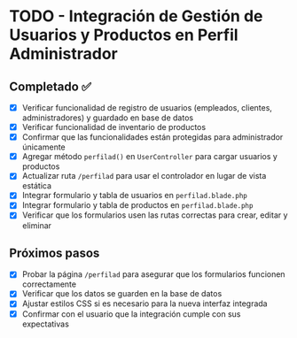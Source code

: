 # TODO - Integración de Gestión de Usuarios y Productos en Perfil Administrador

## Completado ✅

- [x] Verificar funcionalidad de registro de usuarios (empleados, clientes, administradores) y guardado en base de datos
- [x] Verificar funcionalidad de inventario de productos
- [x] Confirmar que las funcionalidades están protegidas para administrador únicamente
- [x] Agregar método `perfilad()` en `UserController` para cargar usuarios y productos
- [x] Actualizar ruta `/perfilad` para usar el controlador en lugar de vista estática
- [x] Integrar formulario y tabla de usuarios en `perfilad.blade.php`
- [x] Integrar formulario y tabla de productos en `perfilad.blade.php`
- [x] Verificar que los formularios usen las rutas correctas para crear, editar y eliminar

## Próximos pasos

- [x] Probar la página `/perfilad` para asegurar que los formularios funcionen correctamente
- [x] Verificar que los datos se guarden en la base de datos
- [x] Ajustar estilos CSS si es necesario para la nueva interfaz integrada
- [x] Confirmar con el usuario que la integración cumple con sus expectativas
